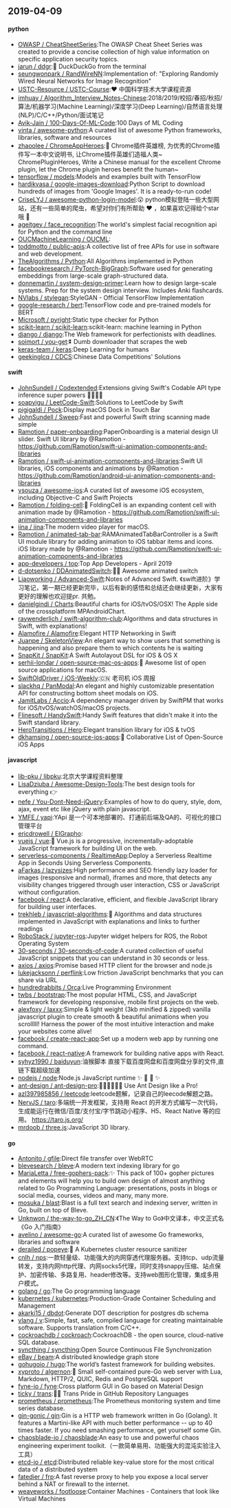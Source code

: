 ## 2019-04-09

#### python
* [OWASP / CheatSheetSeries](https://github.com/OWASP/CheatSheetSeries):The OWASP Cheat Sheet Series was created to provide a concise collection of high value information on specific application security topics.
* [jarun / ddgr](https://github.com/jarun/ddgr):🦆
DuckDuckGo from the terminal
* [seungwonpark / RandWireNN](https://github.com/seungwonpark/RandWireNN):Implementation of: "Exploring Randomly Wired Neural Networks for Image Recognition"
* [USTC-Resource / USTC-Course](https://github.com/USTC-Resource/USTC-Course):❤️
中国科学技术大学课程资源
* [imhuay / Algorithm_Interview_Notes-Chinese](https://github.com/imhuay/Algorithm_Interview_Notes-Chinese):2018/2019/校招/春招/秋招/算法/机器学习(Machine Learning)/深度学习(Deep Learning)/自然语言处理(NLP)/C/C++/Python/面试笔记
* [Avik-Jain / 100-Days-Of-ML-Code](https://github.com/Avik-Jain/100-Days-Of-ML-Code):100 Days of ML Coding
* [vinta / awesome-python](https://github.com/vinta/awesome-python):A curated list of awesome Python frameworks, libraries, software and resources
* [zhaoolee / ChromeAppHeroes](https://github.com/zhaoolee/ChromeAppHeroes):🌈
Chrome插件英雄榜, 为优秀的Chrome插件写一本中文说明书, 让Chrome插件英雄们造福人类~ ChromePluginHeroes, Write a Chinese manual for the excellent Chrome plugin, let the Chrome plugin heroes benefit the human~
* [tensorflow / models](https://github.com/tensorflow/models):Models and examples built with TensorFlow
* [hardikvasa / google-images-download](https://github.com/hardikvasa/google-images-download):Python Script to download hundreds of images from 'Google Images'. It is a ready-to-run code!
* [CriseLYJ / awesome-python-login-model](https://github.com/CriseLYJ/awesome-python-login-model):😮
python模拟登陆一些大型网站，还有一些简单的爬虫，希望对你们有所帮助
❤️
，如果喜欢记得给个star哦
🌟
* [ageitgey / face_recognition](https://github.com/ageitgey/face_recognition):The world's simplest facial recognition api for Python and the command line
* [OUCMachineLearning / OUCML](https://github.com/OUCMachineLearning/OUCML):
* [toddmotto / public-apis](https://github.com/toddmotto/public-apis):A collective list of free APIs for use in software and web development.
* [TheAlgorithms / Python](https://github.com/TheAlgorithms/Python):All Algorithms implemented in Python
* [facebookresearch / PyTorch-BigGraph](https://github.com/facebookresearch/PyTorch-BigGraph):Software used for generating embeddings from large-scale graph-structured data.
* [donnemartin / system-design-primer](https://github.com/donnemartin/system-design-primer):Learn how to design large-scale systems. Prep for the system design interview. Includes Anki flashcards.
* [NVlabs / stylegan](https://github.com/NVlabs/stylegan):StyleGAN - Official TensorFlow Implementation
* [google-research / bert](https://github.com/google-research/bert):TensorFlow code and pre-trained models for BERT
* [Microsoft / pyright](https://github.com/Microsoft/pyright):Static type checker for Python
* [scikit-learn / scikit-learn](https://github.com/scikit-learn/scikit-learn):scikit-learn: machine learning in Python
* [django / django](https://github.com/django/django):The Web framework for perfectionists with deadlines.
* [soimort / you-get](https://github.com/soimort/you-get):⏬
Dumb downloader that scrapes the web
* [keras-team / keras](https://github.com/keras-team/keras):Deep Learning for humans
* [geekinglcq / CDCS](https://github.com/geekinglcq/CDCS):Chinese Data Competitions' Solutions

#### swift
* [JohnSundell / Codextended](https://github.com/JohnSundell/Codextended):Extensions giving Swift's Codable API type inference super powers 🦸‍♂️🦹‍♀️
* [soapyigu / LeetCode-Swift](https://github.com/soapyigu/LeetCode-Swift):Solutions to LeetCode by Swift
* [pigigaldi / Pock](https://github.com/pigigaldi/Pock):Display macOS Dock in Touch Bar
* [JohnSundell / Sweep](https://github.com/JohnSundell/Sweep):Fast and powerful Swift string scanning made simple
* [Ramotion / paper-onboarding](https://github.com/Ramotion/paper-onboarding):PaperOnboarding is a material design UI slider. Swift UI library by @Ramotion - https://github.com/Ramotion/swift-ui-animation-components-and-libraries
* [Ramotion / swift-ui-animation-components-and-libraries](https://github.com/Ramotion/swift-ui-animation-components-and-libraries):Swift UI libraries, iOS components and animations by @Ramotion - https://github.com/Ramotion/android-ui-animation-components-and-libraries
* [vsouza / awesome-ios](https://github.com/vsouza/awesome-ios):A curated list of awesome iOS ecosystem, including Objective-C and Swift Projects
* [Ramotion / folding-cell](https://github.com/Ramotion/folding-cell):📃
FoldingCell is an expanding content cell with animation made by @Ramotion - https://github.com/Ramotion/swift-ui-animation-components-and-libraries
* [iina / iina](https://github.com/iina/iina):The modern video player for macOS.
* [Ramotion / animated-tab-bar](https://github.com/Ramotion/animated-tab-bar):RAMAnimatedTabBarController is a Swift UI module library for adding animation to iOS tabbar items and icons. iOS library made by @Ramotion - https://github.com/Ramotion/swift-ui-animation-components-and-libraries
* [app-developers / top](https://github.com/app-developers/top):Top App Developers - April 2019
* [d-dotsenko / DDAnimatedSwitch](https://github.com/d-dotsenko/DDAnimatedSwitch):👍🏼 Awesome animated switch
* [Liaoworking / Advanced-Swift](https://github.com/Liaoworking/Advanced-Swift):Notes of Advanced Swift. 《swift进阶》学习笔记，第一期已经更新完毕，以后有新的感悟和总结还会继续更新，大家有更好的理解也欢迎提pr. 共勉。
* [danielgindi / Charts](https://github.com/danielgindi/Charts):Beautiful charts for iOS/tvOS/OSX! The Apple side of the crossplatform MPAndroidChart.
* [raywenderlich / swift-algorithm-club](https://github.com/raywenderlich/swift-algorithm-club):Algorithms and data structures in Swift, with explanations!
* [Alamofire / Alamofire](https://github.com/Alamofire/Alamofire):Elegant HTTP Networking in Swift
* [Juanpe / SkeletonView](https://github.com/Juanpe/SkeletonView):An elegant way to show users that something is happening and also prepare them to which contents he is waiting
* [SnapKit / SnapKit](https://github.com/SnapKit/SnapKit):A Swift Autolayout DSL for iOS & OS X
* [serhii-londar / open-source-mac-os-apps](https://github.com/serhii-londar/open-source-mac-os-apps):🚀
Awesome list of open source applications for macOS.
* [SwiftOldDriver / iOS-Weekly](https://github.com/SwiftOldDriver/iOS-Weekly):🇨🇳
老司机 iOS 周报
* [slackhq / PanModal](https://github.com/slackhq/PanModal):An elegant and highly customizable presentation API for constructing bottom sheet modals on iOS.
* [JamitLabs / Accio](https://github.com/JamitLabs/Accio):A dependency manager driven by SwiftPM that works for iOS/tvOS/watchOS/macOS projects.
* [Flinesoft / HandySwift](https://github.com/Flinesoft/HandySwift):Handy Swift features that didn't make it into the Swift standard library.
* [HeroTransitions / Hero](https://github.com/HeroTransitions/Hero):Elegant transition library for iOS & tvOS
* [dkhamsing / open-source-ios-apps](https://github.com/dkhamsing/open-source-ios-apps):📱
Collaborative List of Open-Source iOS Apps

#### javascript
* [lib-pku / libpku](https://github.com/lib-pku/libpku):北京大学课程资料整理
* [LisaDziuba / Awesome-Design-Tools](https://github.com/LisaDziuba/Awesome-Design-Tools):The best design tools for everything
👉
* [nefe / You-Dont-Need-jQuery](https://github.com/nefe/You-Dont-Need-jQuery):Examples of how to do query, style, dom, ajax, event etc like jQuery with plain javascript.
* [YMFE / yapi](https://github.com/YMFE/yapi):YApi 是一个可本地部署的、打通前后端及QA的、可视化的接口管理平台
* [ericdrowell / ElGrapho](https://github.com/ericdrowell/ElGrapho):
* [vuejs / vue](https://github.com/vuejs/vue):🖖
Vue.js is a progressive, incrementally-adoptable JavaScript framework for building UI on the web.
* [serverless-components / RealtimeApp](https://github.com/serverless-components/RealtimeApp):Deploy a Serverless Realtime App in Seconds Using Serverless Components.
* [aFarkas / lazysizes](https://github.com/aFarkas/lazysizes):High performance and SEO friendly lazy loader for images (responsive and normal), iframes and more, that detects any visibility changes triggered through user interaction, CSS or JavaScript without configuration.
* [facebook / react](https://github.com/facebook/react):A declarative, efficient, and flexible JavaScript library for building user interfaces.
* [trekhleb / javascript-algorithms](https://github.com/trekhleb/javascript-algorithms):📝
Algorithms and data structures implemented in JavaScript with explanations and links to further readings
* [RoboStack / jupyter-ros](https://github.com/RoboStack/jupyter-ros):Jupyter widget helpers for ROS, the Robot Operating System
* [30-seconds / 30-seconds-of-code](https://github.com/30-seconds/30-seconds-of-code):A curated collection of useful JavaScript snippets that you can understand in 30 seconds or less.
* [axios / axios](https://github.com/axios/axios):Promise based HTTP client for the browser and node.js
* [lukejacksonn / perflink](https://github.com/lukejacksonn/perflink):Low friction JavaScript benchmarks that you can share via URL
* [hundredrabbits / Orca](https://github.com/hundredrabbits/Orca):Live Programming Environment
* [twbs / bootstrap](https://github.com/twbs/bootstrap):The most popular HTML, CSS, and JavaScript framework for developing responsive, mobile first projects on the web.
* [alexfoxy / laxxx](https://github.com/alexfoxy/laxxx):Simple & light weight (3kb minified & zipped) vanilla javascript plugin to create smooth & beautiful animations when you scrolllll! Harness the power of the most intuitive interaction and make your websites come alive!
* [facebook / create-react-app](https://github.com/facebook/create-react-app):Set up a modern web app by running one command.
* [facebook / react-native](https://github.com/facebook/react-native):A framework for building native apps with React.
* [syhyz1990 / baiduyun](https://github.com/syhyz1990/baiduyun):油猴脚本 直接下载百度网盘和百度网盘分享的文件,直链下载超级加速
* [nodejs / node](https://github.com/nodejs/node):Node.js JavaScript runtime
✨
🐢
🚀
✨
* [ant-design / ant-design-pro](https://github.com/ant-design/ant-design-pro):👨🏻‍💻👩🏻‍💻 Use Ant Design like a Pro!
* [azl397985856 / leetcode](https://github.com/azl397985856/leetcode):leetcode题解，记录自己的leecode解题之路。
* [NervJS / taro](https://github.com/NervJS/taro):多端统一开发框架，支持用 React 的开发方式编写一次代码，生成能运行在微信/百度/支付宝/字节跳动小程序、H5、React Native 等的应用。 https://taro.js.org/
* [mrdoob / three.js](https://github.com/mrdoob/three.js):JavaScript 3D library.

#### go
* [Antonito / gfile](https://github.com/Antonito/gfile):Direct file transfer over WebRTC
* [blevesearch / bleve](https://github.com/blevesearch/bleve):A modern text indexing library for go
* [MariaLetta / free-gophers-pack](https://github.com/MariaLetta/free-gophers-pack):✨
This pack of 100+ gopher pictures and elements will help you to build own design of almost anything related to Go Programming Language: presentations, posts in blogs or social media, courses, videos and many, many more.
* [mosuka / blast](https://github.com/mosuka/blast):Blast is a full text search and indexing server, written in Go, built on top of Bleve.
* [Unknwon / the-way-to-go_ZH_CN](https://github.com/Unknwon/the-way-to-go_ZH_CN):《The Way to Go》中文译本，中文正式名《Go 入门指南》
* [avelino / awesome-go](https://github.com/avelino/awesome-go):A curated list of awesome Go frameworks, libraries and software
* [derailed / popeye](https://github.com/derailed/popeye):🧭 A Kubernetes cluster resource sanitizer
* [cnlh / nps](https://github.com/cnlh/nps):一款轻量级、功能强大的内网穿透代理服务器。支持tcp、udp流量转发，支持内网http代理、内网socks5代理，同时支持snappy压缩、站点保护、加密传输、多路复用、header修改等。支持web图形化管理，集成多用户模式。
* [golang / go](https://github.com/golang/go):The Go programming language
* [kubernetes / kubernetes](https://github.com/kubernetes/kubernetes):Production-Grade Container Scheduling and Management
* [akarki15 / dbdot](https://github.com/akarki15/dbdot):Generate DOT description for postgres db schema
* [vlang / v](https://github.com/vlang/v):Simple, fast, safe, compiled language for creating maintainable software. Supports translation from C/C++.
* [cockroachdb / cockroach](https://github.com/cockroachdb/cockroach):CockroachDB - the open source, cloud-native SQL database.
* [syncthing / syncthing](https://github.com/syncthing/syncthing):Open Source Continuous File Synchronization
* [eBay / beam](https://github.com/eBay/beam):A distributed knowledge graph store
* [gohugoio / hugo](https://github.com/gohugoio/hugo):The world’s fastest framework for building websites.
* [xyproto / algernon](https://github.com/xyproto/algernon):🎩
Small self-contained pure-Go web server with Lua, Markdown, HTTP/2, QUIC, Redis and PostgreSQL support
* [fyne-io / fyne](https://github.com/fyne-io/fyne):Cross platform GUI in Go based on Material Design
* [ticky / trans](https://github.com/ticky/trans):🏳️‍⚧ Trans Pride in GitHub Repository Languages
* [prometheus / prometheus](https://github.com/prometheus/prometheus):The Prometheus monitoring system and time series database.
* [gin-gonic / gin](https://github.com/gin-gonic/gin):Gin is a HTTP web framework written in Go (Golang). It features a Martini-like API with much better performance -- up to 40 times faster. If you need smashing performance, get yourself some Gin.
* [chaosblade-io / chaosblade](https://github.com/chaosblade-io/chaosblade):An easy to use and powerful chaos engineering experiment toolkit.（一款简单易用、功能强大的混沌实验注入工具）
* [etcd-io / etcd](https://github.com/etcd-io/etcd):Distributed reliable key-value store for the most critical data of a distributed system
* [fatedier / frp](https://github.com/fatedier/frp):A fast reverse proxy to help you expose a local server behind a NAT or firewall to the internet.
* [weaveworks / footloose](https://github.com/weaveworks/footloose):Container Machines - Containers that look like Virtual Machines
